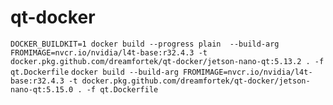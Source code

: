 # qt-docker

`DOCKER_BUILDKIT=1 docker build --progress plain  --build-arg FROMIMAGE=nvcr.io/nvidia/l4t-base:r32.4.3 -t docker.pkg.github.com/dreamfortek/qt-docker/jetson-nano-qt:5.13.2 . -f qt.Dockerfile`
`docker build --build-arg FROMIMAGE=nvcr.io/nvidia/l4t-base:r32.4.3 -t docker.pkg.github.com/dreamfortek/qt-docker/jetson-nano-qt:5.15.0 . -f qt.Dockerfile`